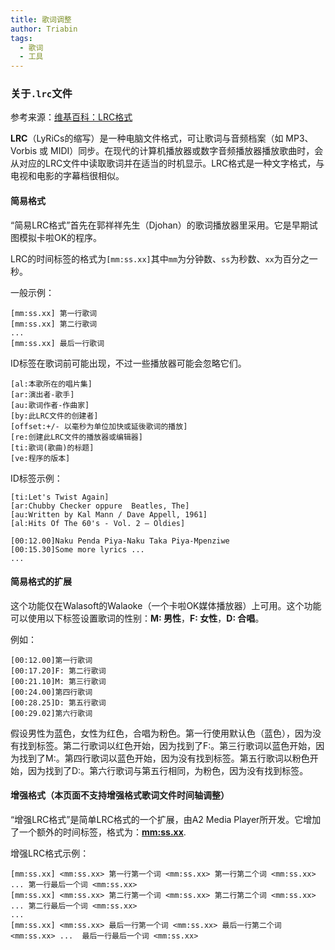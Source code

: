 ```yaml
---
title: 歌词调整
author: Triabin
tags:
  - 歌词
  - 工具
---
```


<LyricAdjuster hideTitle="true"></LyricAdjuster>

### 关于`.lrc`文件

参考来源：[维基百科：LRC格式](https://zh.wikipedia.org/wiki/LRC%E6%A0%BC%E5%BC%8F)

**LRC**（LyRiCs的缩写）是一种电脑文件格式，可让歌词与音频档案（如 MP3、Vorbis 或 MIDI）同步。在现代的计算机播放器或数字音频播放器播放歌曲时，会从对应的LRC文件中读取歌词并在适当的时机显示。LRC格式是一种文字格式，与电视和电影的字幕档很相似。

#### 简易格式

“简易LRC格式”首先在郭祥祥先生（Djohan）的歌词播放器里采用。它是早期试图模拟卡啦OK的程序。

LRC的时间标签的格式为`[mm:ss.xx]`其中`mm`为分钟数、`ss`为秒数、`xx`为百分之一秒。

一般示例：

```
[mm:ss.xx] 第一行歌词
[mm:ss.xx] 第二行歌词
...
[mm:ss.xx] 最后一行歌词
```

ID标签在歌词前可能出现，不过一些播放器可能会忽略它们。

```
[al:本歌所在的唱片集]
[ar:演出者-歌手]
[au:歌词作者-作曲家]
[by:此LRC文件的创建者]
[offset:+/- 以毫秒为单位加快或延後歌词的播放] 
[re:创建此LRC文件的播放器或编辑器]
[ti:歌词(歌曲)的标题]
[ve:程序的版本]
```

ID标签示例：

```
[ti:Let's Twist Again]
[ar:Chubby Checker oppure  Beatles, The]
[au:Written by Kal Mann / Dave Appell, 1961]
[al:Hits Of The 60's - Vol. 2 – Oldies]

[00:12.00]Naku Penda Piya-Naku Taka Piya-Mpenziwe
[00:15.30]Some more lyrics ...
...
```

#### 简易格式的扩展

这个功能仅在Walasoft的Walaoke（一个卡啦OK媒体播放器）上可用。这个功能可以使用以下标签设置歌词的性别：**M: 男性**，**F: 女性**，**D: 合唱**。

例如：

```
[00:12.00]第一行歌词
[00:17.20]F: 第二行歌词
[00:21.10]M: 第三行歌词
[00:24.00]第四行歌词
[00:28.25]D: 第五行歌词
[00:29.02]第六行歌词
```

假设男性为蓝色，女性为红色，合唱为粉色。第一行使用默认色（蓝色），因为没有找到标签。第二行歌词以红色开始，因为找到了F:。第三行歌词以蓝色开始，因为找到了M:。第四行歌词以蓝色开始，因为没有找到标签。第五行歌词以粉色开始，因为找到了D:。第六行歌词与第五行相同，为粉色，因为没有找到标签。

#### 增强格式（本页面不支持增强格式歌词文件时间轴调整）

“增强LRC格式”是简单LRC格式的一个扩展，由A2 Media Player所开发。它增加了一个额外的时间标签，格式为：**<mm:ss.xx>**.

增强LRC格式示例：

```
[mm:ss.xx] <mm:ss.xx> 第一行第一个词 <mm:ss.xx> 第一行第二个词 <mm:ss.xx> ... 第一行最后一个词 <mm:ss.xx>
[mm:ss.xx] <mm:ss.xx> 第二行第一个词 <mm:ss.xx> 第二行第二个词 <mm:ss.xx> ... 第二行最后一个词 <mm:ss.xx>
...
[mm:ss.xx] <mm:ss.xx> 最后一行第一个词 <mm:ss.xx> 最后一行第二个词 <mm:ss.xx> ...  最后一行最后一个词 <mm:ss.xx>
```
